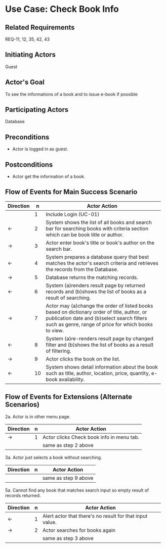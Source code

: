 # Use Case: Check Book Info

## **Related Requirements**

REQ-11, 12, 35, 42, 43

## **Initiating Actors**

Guest

## **Actor's Goal**

To see the informations of a book and to issue e-book if possible

## **Participating Actors**

Database

## **Preconditions**

- Actor is logged in as guest.

## **Postconditions**

- Actor get the information of a book.

## Flow of Events for Main Success Scenario

| Direction | n   | Actor Action                                                                                                                                                                                      |
| --------- | --- | ------------------------------------------------------------------------------------------------------------------------------------------------------------------------------------------------- |
|           | 1   | Include Login (UC-01)                                                                                                                                                                             |
| ←         | 2   | System shows the list of all books and search bar for searching books with criteria section which can be book title or author.                                                                    |
| →         | 3   | Actor enter book's title or book's author on the search bar.                                                                                                                                      |
| ←         | 4   | System prepares a database query that best matches the actor's search criteria and retrieves the records from the Database.                                                                       |
| →         | 5   | Database returns the matching records.                                                                                                                                                            |
| ←         | 6   | System (a)renders result page by returned records and (b)shows the list of books as a result of searching.                                                                                        |
| →         | 7   | Actor may (a)change the order of listed books based on dictionary order of title, author, or publication date and (b)select search filters such as genre, range of price for which books to view. |
| ←         | 8   | System (a)re-renders result page by changed filter and (b)shows the list of books as a result of filtering.                                                                                       |
| →         | 9   | Actor clicks the book on the list.                                                                                                                                                                |
| ←         | 10  | System shows detail information about the book such as title, author, location, price, quantity, e-book availability.                                                                             |

## Flow of Events for Extensions (Alternate Scenarios)

2a. Actor is in other menu page.

| Direction | n   | Actor Action                              |
| --------- | --- | ----------------------------------------- |
| →         | 1   | Actor clicks Check book info in menu tab. |
|           |     | same as step 2 above                      |

3a. Actor just selects a book without searching.

| Direction | n   | Actor Action         |
| --------- | --- | -------------------- |
|           |     | same as step 9 above |

5a. Cannot find any book that matches search input so empty result of records returned.

| Direction | n   | Actor Action                                             |
| --------- | --- | -------------------------------------------------------- |
| ←         | 1   | Alert actor that there's no result for that input value. |
| →         | 2   | Actor searches for books again                           |
|           |     | same as step 3 above                                     |
